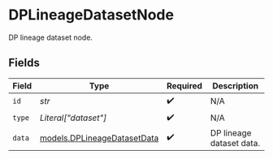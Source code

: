 # DPLineageDatasetNode

DP lineage dataset node.


## Fields

| Field                                                            | Type                                                             | Required                                                         | Description                                                      |
| ---------------------------------------------------------------- | ---------------------------------------------------------------- | ---------------------------------------------------------------- | ---------------------------------------------------------------- |
| `id`                                                             | *str*                                                            | :heavy_check_mark:                                               | N/A                                                              |
| `type`                                                           | *Literal["dataset"]*                                             | :heavy_check_mark:                                               | N/A                                                              |
| `data`                                                           | [models.DPLineageDatasetData](../models/dplineagedatasetdata.md) | :heavy_check_mark:                                               | DP lineage dataset data.                                         |